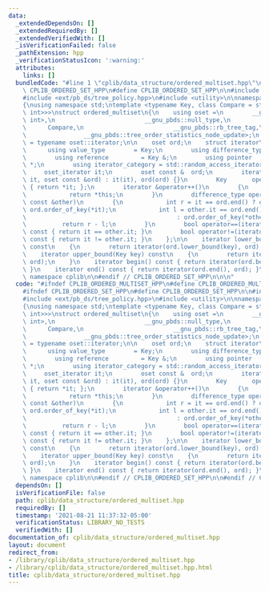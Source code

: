 ```yaml
---
data:
  _extendedDependsOn: []
  _extendedRequiredBy: []
  _extendedVerifiedWith: []
  _isVerificationFailed: false
  _pathExtension: hpp
  _verificationStatusIcon: ':warning:'
  attributes:
    links: []
  bundledCode: "#line 1 \"cplib/data_structure/ordered_multiset.hpp\"\n\n\n\n#ifndef\
    \ CPLIB_ORDERED_SET_HPP\n#define CPLIB_ORDERED_SET_HPP\n\n#include <ext/pb_ds/assoc_container.hpp>\n\
    #include <ext/pb_ds/tree_policy.hpp>\n#include <utility>\n\nnamespace cplib\n\
    {\nusing namespace std;\ntemplate <typename Key, class Compare = std::less<pair<Key,\
    \ int>>>\nstruct ordered_multiset\n{\n    using oset =\n        __gnu_pbds::tree<pair<Key,\
    \ int>,\n                         __gnu_pbds::null_type,\n                   \
    \      Compare,\n                         __gnu_pbds::rb_tree_tag,\n         \
    \                __gnu_pbds::tree_order_statistics_node_update>;\n    using oset_iterator\
    \ = typename oset::iterator;\n\n    oset ord;\n    struct iterator\n    {\n  \
    \      using value_type        = Key;\n        using difference_type   = std::ptrdiff_t;\n\
    \        using reference         = Key &;\n        using pointer           = Key\
    \ *;\n        using iterator_category = std::random_access_iterator_tag;\n   \
    \     oset_iterator it;\n        oset const &  ord;\n        iterator(oset_iterator\
    \ it, oset const &ord) : it(it), ord(ord) {}\n        Key       operator*() const\
    \ { return *it; };\n        iterator &operator++()\n        {\n            it++;\n\
    \            return *this;\n        }\n        difference_type operator-(iterator\
    \ const &other)\n        {\n            int r = it == ord.end() ? ord.size() :\
    \ ord.order_of_key(*it);\n            int l = other.it == ord.end() ? ord.size()\n\
    \                                          : ord.order_of_key(*other.it);\n  \
    \          return r - l;\n        }\n        bool operator==(iterator const &other)\
    \ const { return it == other.it; }\n        bool operator!=(iterator const &other)\
    \ const { return it != other.it; }\n    };\n\n    iterator lower_bound(Key key)\
    \ const\n    {\n        return iterator(ord.lower_bound(key), ord);\n    }\n\n\
    \    iterator upper_bound(Key key) const\n    {\n        return iterator(ord.upper_bound(key),\
    \ ord);\n    }\n    iterator begin() const { return iterator(ord.begin(), ord);\
    \ }\n    iterator end() const { return iterator(ord.end(), ord); }\n};\n\n} //\
    \ namespace cplib\n\n#endif // CPLIB_ORDERED_SET_HPP\n\n\n"
  code: "#ifndef CPLIB_ORDERED_MULTISET_HPP\n#define CPLIB_ORDERED_MULTISET_HPP\n\n\
    #ifndef CPLIB_ORDERED_SET_HPP\n#define CPLIB_ORDERED_SET_HPP\n\n#include <ext/pb_ds/assoc_container.hpp>\n\
    #include <ext/pb_ds/tree_policy.hpp>\n#include <utility>\n\nnamespace cplib\n\
    {\nusing namespace std;\ntemplate <typename Key, class Compare = std::less<pair<Key,\
    \ int>>>\nstruct ordered_multiset\n{\n    using oset =\n        __gnu_pbds::tree<pair<Key,\
    \ int>,\n                         __gnu_pbds::null_type,\n                   \
    \      Compare,\n                         __gnu_pbds::rb_tree_tag,\n         \
    \                __gnu_pbds::tree_order_statistics_node_update>;\n    using oset_iterator\
    \ = typename oset::iterator;\n\n    oset ord;\n    struct iterator\n    {\n  \
    \      using value_type        = Key;\n        using difference_type   = std::ptrdiff_t;\n\
    \        using reference         = Key &;\n        using pointer           = Key\
    \ *;\n        using iterator_category = std::random_access_iterator_tag;\n   \
    \     oset_iterator it;\n        oset const &  ord;\n        iterator(oset_iterator\
    \ it, oset const &ord) : it(it), ord(ord) {}\n        Key       operator*() const\
    \ { return *it; };\n        iterator &operator++()\n        {\n            it++;\n\
    \            return *this;\n        }\n        difference_type operator-(iterator\
    \ const &other)\n        {\n            int r = it == ord.end() ? ord.size() :\
    \ ord.order_of_key(*it);\n            int l = other.it == ord.end() ? ord.size()\n\
    \                                          : ord.order_of_key(*other.it);\n  \
    \          return r - l;\n        }\n        bool operator==(iterator const &other)\
    \ const { return it == other.it; }\n        bool operator!=(iterator const &other)\
    \ const { return it != other.it; }\n    };\n\n    iterator lower_bound(Key key)\
    \ const\n    {\n        return iterator(ord.lower_bound(key), ord);\n    }\n\n\
    \    iterator upper_bound(Key key) const\n    {\n        return iterator(ord.upper_bound(key),\
    \ ord);\n    }\n    iterator begin() const { return iterator(ord.begin(), ord);\
    \ }\n    iterator end() const { return iterator(ord.end(), ord); }\n};\n\n} //\
    \ namespace cplib\n\n#endif // CPLIB_ORDERED_SET_HPP\n\n#endif // CPLIB_ORDERED_MULTISET_HPP\n"
  dependsOn: []
  isVerificationFile: false
  path: cplib/data_structure/ordered_multiset.hpp
  requiredBy: []
  timestamp: '2021-08-21 11:37:32-05:00'
  verificationStatus: LIBRARY_NO_TESTS
  verifiedWith: []
documentation_of: cplib/data_structure/ordered_multiset.hpp
layout: document
redirect_from:
- /library/cplib/data_structure/ordered_multiset.hpp
- /library/cplib/data_structure/ordered_multiset.hpp.html
title: cplib/data_structure/ordered_multiset.hpp
---
```

